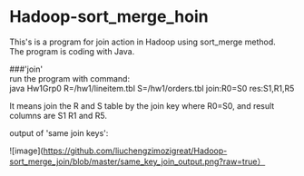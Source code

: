 # Hadoop-sort_merge_hoin
This's is a program for join action in Hadoop using sort_merge method.<br>
The program is coding with Java.<br>

###'join'<br>
run the program with command:<br>
java Hw1Grp0 R=/hw1/lineitem.tbl S=/hw1/orders.tbl join:R0=S0 res:S1,R1,R5

It means join the R and S table by the join key where R0=S0,  and result columns are S1 R1 and R5.

output of 'same join keys':

![image](https://github.com/liuchengzimozigreat/Hadoop-sort_merge_join/blob/master/same_key_join_output.png?raw=true）

